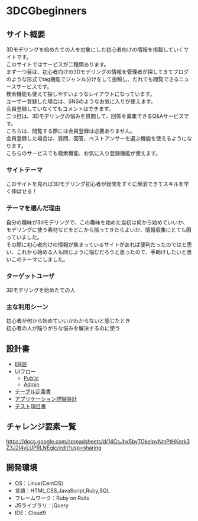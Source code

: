 # 3DCGbeginners

## サイト概要
3Dモデリングを始めたての人を対象にした初心者向けの情報を掲載していくサイトです。<br>
このサイトではサービスが二種類あります。</br>
まず一つ目は、初心者向けの3Dモデリングの情報を管理者が探してきてブログのような形式でtag機能でジャンル分けをして投稿し、だれでも閲覧できるニュースサービスです。<br>
検索機能も使えて探しやすいようなレイアウトになっています。<br>
ユーザー登録した場合は、SNSのようなお気に入りが使えます。<br>
会員登録していなくてもコメントはできます。<br>
二つ目は、3Dモデリングの悩みを質問して、回答を募集できるQ&Aサービスです。</br>
こちらは、閲覧する際には会員登録は必要ありません。</br>
会員登録した場合は、質問、回答、ベストアンサーを選ぶ機能を使えるようになります。<br>
こちらのサービスでも検索機能、お気に入り登録機能が使えます。</br>


### サイトテーマ
このサイトを見れば3Dモデリング初心者が疑問をすぐに解消できてスキルを早く伸ばせる！

### テーマを選んだ理由
自分の趣味が3dモデリングで、この趣味を始めた当初は何から始めていいか、モデリングに使う素材などをどこから拾ってきたらよいか、情報収集にとても困っていました。<br>
その際に初心者向けの情報が集まっているサイトがあれば便利だったのではと思い、これから始める人も同じように悩むだろうと思ったので、手助けしたいと思いこのテーマにしました。

### ターゲットユーザ
3Dモデリングを始めたての人

### 主な利用シーン
初心者が何から始めていいかわからないと感じたとき<br>
初心者の人が陥りがちな悩みを解決するのに使う

## 設計書
- [ER図](https://drive.google.com/file/d/1gWoKV8tySktG5K9Caq9HRTsEksnhW9-_/view?usp=sharing)
- UIフロー
  - [Public](https://drive.google.com/file/d/1h78TUW68HAY3ZSD8fNO568J_HxhwtH8J/view?usp=sharing)
  - [Admin](https://drive.google.com/file/d/1gAHWLRRcV2AtNEknCtI-OZC9kKT5ATnX/view?usp=sharing)
- [テーブル定義書](https://docs.google.com/spreadsheets/d/1XW5yC0PFBmDAu074LPB7FJQHV0s242sRNZ1JJtmFBUo/edit?usp=sharing)
- [アプリケーション詳細設計](https://docs.google.com/spreadsheets/d/1iAW1Tyc3nCKNrcMuvrBqSmqN2YVBKPVbHEBltnKUPFE/edit?usp=sharing)
- [テスト項目書](https://docs.google.com/spreadsheets/d/1pJ5WULkbkQykcX57Dol9K9HVqkJn8DrK5KQaiVGHg2E/edit?usp=sharing)

## チャレンジ要素一覧
https://docs.google.com/spreadsheets/d/14CsJhx5bvTOkeIpyNmPtHKnrk3Z3J2I4vLUPRLNEgic/edit?usp=sharing

## 開発環境
- OS：Linux(CentOS)
- 言語：HTML,CSS,JavaScript,Ruby,SQL
- フレームワーク：Ruby on Rails
- JSライブラリ：jQuery
- IDE：Cloud9
